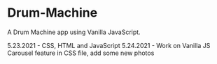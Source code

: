 # Drum-Machine

A Drum Machine app using Vanilla JavaScript.


5.23.2021 - CSS, HTML and JavaScript
5.24.2021 - Work on Vanilla JS Carousel feature in CSS file, add some new photos
